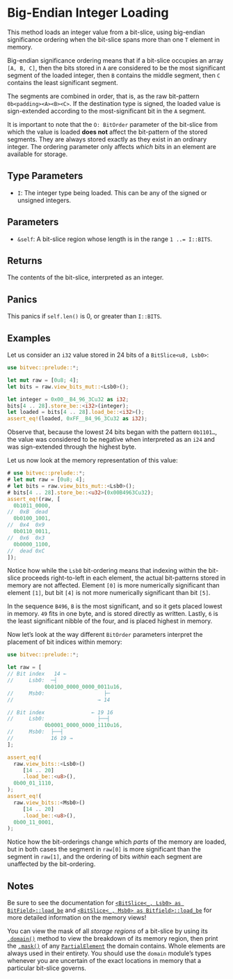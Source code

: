 # Big-Endian Integer Loading

This method loads an integer value from a bit-slice, using big-endian
significance ordering when the bit-slice spans more than one `T` element in
memory.

Big-endian significance ordering means that if a bit-slice occupies an array
`[A, B, C]`, then the bits stored in `A` are considered to be the most
significant segment of the loaded integer, then `B` contains the middle segment,
then `C` contains the least significant segment.

The segments are combined in order, that is, as the raw bit-pattern
`0b<padding><A><B><C>`. If the destination type is signed, the loaded value is
sign-extended according to the most-significant bit in the `A` segment.

It is important to note that the `O: BitOrder` parameter of the bit-slice from
which the value is loaded **does not** affect the bit-pattern of the stored
segments. They are always stored exactly as they exist in an ordinary integer.
The ordering parameter only affects *which* bits in an element are available for
storage.

## Type Parameters

- `I`: The integer type being loaded. This can be any of the signed or unsigned
  integers.

## Parameters

- `&self`: A bit-slice region whose length is in the range `1 ..= I::BITS`.

## Returns

The contents of the bit-slice, interpreted as an integer.

## Panics

This panics if `self.len()` is 0, or greater than `I::BITS`.

## Examples

Let us consider an `i32` value stored in 24 bits of a `BitSlice<u8, Lsb0>`:

```rust
use bitvec::prelude::*;

let mut raw = [0u8; 4];
let bits = raw.view_bits_mut::<Lsb0>();

let integer = 0x00__B4_96_3Cu32 as i32;
bits[4 .. 28].store_be::<i32>(integer);
let loaded = bits[4 .. 28].load_be::<i32>();
assert_eq!(loaded, 0xFF__B4_96_3Cu32 as i32);
```

Observe that, because the lowest 24 bits began with the pattern `0b1101…`, the
value was considered to be negative when interpreted as an `i24` and was
sign-extended through the highest byte.

Let us now look at the memory representation of this value:

```rust
# use bitvec::prelude::*;
# let mut raw = [0u8; 4];
# let bits = raw.view_bits_mut::<Lsb0>();
# bits[4 .. 28].store_be::<u32>(0x00B4963Cu32);
assert_eq!(raw, [
  0b1011_0000,
//  0xB  dead
  0b0100_1001,
//  0x4  0x9
  0b0110_0011,
//  0x6  0x3
  0b0000_1100,
//  dead 0xC
]);
```

Notice how while the `Lsb0` bit-ordering means that indexing within the
bit-slice proceeds right-to-left in each element, the actual bit-patterns stored
in memory are not affected. Element `[0]` is more numerically significant than
element `[1]`, but bit `[4]` is not more numerically significant than bit `[5]`.

In the sequence `B496`, `B` is the most significant, and so it gets placed
lowest in memory. `49` fits in one byte, and is stored directly as written.
Lastly, `6` is the least significant nibble of the four, and is placed highest
in memory.

Now let’s look at the way different `BitOrder` parameters interpret the
placement of bit indices within memory:

```rust
use bitvec::prelude::*;

let raw = [
// Bit index   14 ←
//     Lsb0:  ─┤
            0b0100_0000_0000_0011u16,
//     Msb0:                   ├─
//                           → 14

// Bit index               ← 19 16
//     Lsb0:                 ├──┤
            0b0001_0000_0000_1110u16,
//     Msb0:  ├──┤
//            16 19 →
];

assert_eq!(
  raw.view_bits::<Lsb0>()
     [14 .. 20]
     .load_be::<u8>(),
  0b00_01_1110,
);
assert_eq!(
  raw.view_bits::<Msb0>()
     [14 .. 20]
     .load_be::<u8>(),
  0b00_11_0001,
);
```

Notice how the bit-orderings change which *parts* of the memory are loaded, but
in both cases the segment in `raw[0]` is more significant than the segment in
`raw[1]`, and the ordering of bits *within* each segment are unaffected by the
bit-ordering.

## Notes

Be sure to see the documentation for
[`<BitSlice<_, Lsb0> as BitField>::load_be`][llb] and
[`<BitSlice<_, Msb0> as Bitfield>::load_be`][mlb] for more detailed information
on the memory views!

You can view the mask of all *storage regions* of a bit-slice by using its
[`.domain()`] method to view the breakdown of its memory region, then print the
[`.mask()`] of any [`PartialElement`] the domain contains. Whole elements are
always used in their entirety. You should use the `domain` module’s types
whenever you are uncertain of the exact locations in memory that a particular
bit-slice governs.

[llb]: https://docs.rs/bitvec/latest/bitvec/field/trait.BitField.html#method.load_be-3
[mlb]: https://docs.rs/bitvec/latest/bitvec/field/trait.BitField.html#method.load_be-4
[`PartialElement`]: crate::domain::PartialElement
[`.domain()`]: crate::slice::BitSlice::domain
[`.mask()`]: crate::domain::PartialElement::mask
